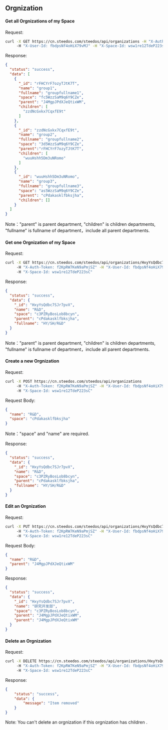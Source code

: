 ## Orgnization

#### Get all Orgnizations of my Space

Request:
```bash
curl -X GET https://cn.steedos.com/steedos/api/organizations -H "X-Auth-Token: f2KpRW7KeN9aPmjSZ" 
     -H "X-User-Id: fbdpsNf4oHiX79vMJ" -H "X-Space-Id: wsw1re12TdeP223sC"
```

Response:
```json
{
  "status": "success",
  "data": [
    {
      "_id": "rFHCYrF7ozyTJtK7T",
      "name": "group1",
      "fullname": "groupfullname1",
      "space": "fc5WzzSaM9q6Y9CZe",
      "parent": "J4MgpJPdXJeQtixWM",
      "children": [
        "zzdNcGxkx7CqxfE9t"
      ]
    },
    {
      "_id": "zzdNcGxkx7CqxfE9t",
      "name": "group2",
      "fullname": "groupfullname2",
      "space": "3d5WzzSaM9q6Y9CZe",
      "parent":"rFHCYrF7ozyTJtK7T",
      "children": [
        "wuuHshh5Dm3uNRomo"
      ]
    },
    {
      "_id": "wuuHshh5Dm3uNRomo",
      "name": "group3",
      "fullname": "groupfullname3",
      "space": "as5WzzSaM9q6Y9CZe",
      "parent": "cPdakasklfbksjha",
      "children": []
    }
  ]
}
```

Note："parent" is parent department, "children" is children departments, "fullname" is fullname of department，include all parent departments.

#### Get one Orgnization of my Space

Request:
```bash
curl -X GET https://cn.steedos.com/steedos/api/organizations/HxyYsQdbc7SJr7pvX 
     -H "X-Auth-Token: f2KpRW7KeN9aPmjSZ" -H "X-User-Id: fbdpsNf4oHiX79vMJ" 
     -H "X-Space-Id: wsw1re12TdeP223sC"
```

Response:
```json
{
  "status": "success",
  "data": {
    "_id": "HxyYsQdbc7SJr7pvX",
    "name": "R&D",
    "space": "c3PZRyBosLob8bcyn",
    "parent": "cPdakasklfbksjha",
    "fullname": "HY/SH/R&D"
  }
}
```

Note："parent" is parent department, "children" is children departments, "fullname" is fullname of department，include all parent departments.

#### Create a new Orgnization
Request:
```bash
curl -X POST https://cn.steedos.com/steedos/api/organizations
     -H "X-Auth-Token: f2KpRW7KeN9aPmjSZ" -H "X-User-Id: fbdpsNf4oHiX79vMJ" 
     -H "X-Space-Id: wsw1re12TdeP223sC"
```

Request Body:
```json
{
  "name": "R&D",
  "space": "cPdakasklfbksjha"
}
```

Note："space" and "name" are required.

Response:
```json
{
  "status": "success",
  "data": {
    "_id": "HxyYsQdbc7SJr7pvX",
    "name": "R&D",
    "space": "c3PZRyBosLob8bcyn",
    "parent": "cPdakasklfbksjha",
    "fullname": "HY/SH/R&D"
  }
}
```

#### Edit an Orgnization
Request:
```bash
curl -X PUT https://cn.steedos.com/steedos/api/organizations/HxyYsQdbc7SJr7pvX 
     -H "X-Auth-Token: f2KpRW7KeN9aPmjSZ" -H "X-User-Id: fbdpsNf4oHiX79vMJ" 
     -H "X-Space-Id: wsw1re12TdeP223sC"
```

Request Body:
```json
{
  "name": "R&D",
  "parent": "J4MgpJPdXJeQtixWM"
}
```

Response:
```json
{
  "status": "success",
  "data": {
    "_id": "HxyYsQdbc7SJr7pvX",
    "name": "研究开发部",
    "space": "c3PZRyBosLob8bcyn",
    "parent": "J4MgpJPdXJeQtixWM",
    "parent": "J4MgpJPdXJeQtixWM"
  }
}
```

####  Delete an Orgnization
Request:
```bash
curl -X DELETE https://cn.steedos.com/steedos/api/organizations/HxyYsQdbc7SJr7pvX 
     -H "X-Auth-Token: f2KpRW7KeN9aPmjSZ" -H "X-User-Id: fbdpsNf4oHiX79vMJ" 
     -H "X-Space-Id: wsw1re12TdeP223sC"
```

Response:
```json
{
    "status": "success",
    "data": {
        "message": "Item removed"
    }
}
```

Note: You can't delete an orgnization if this orgnization has children .
